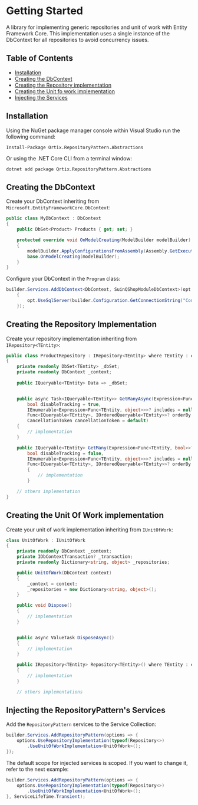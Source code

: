 # Getting Started

A library for implementing generic repositories and unit of work with Entity Framework Core.
This implementation uses a single instance of the DbContext for all repositories to avoid concurrency issues.

## Table of Contents

- [Installation](#installation)
- [Creating the DbContext](#creating-the-dbcontext)
- [Creating the Repository implementation](#creating-the-repository-implementation)
- [Creating the Unit fo work implementation](#creating-the-unit-of-work-implementation)
- [Injecting the Services](#injecting-the-repositorypatterns-services)

## Installation

Using the NuGet package manager console within Visual Studio run the following command:

```
Install-Package Ortix.RepositoryPattern.Abstractions
```

Or using the .NET Core CLI from a terminal window:

```
dotnet add package Qrtix.RepositoryPattern.Abstractions
```

## Creating the DbContext

Create your DbContext inheriting from `Microsoft.EntityFrameworkCore.DbContext`:

```csharp
public class MyDbContext : DbContext
{
    public DbSet<Product> Products { get; set; }  

    protected override void OnModelCreating(ModelBuilder modelBuilder)
	{
		modelBuilder.ApplyConfigurationsFromAssembly(Assembly.GetExecutingAssembly());
		base.OnModelCreating(modelBuilder);
	}
}
```

Configure your DbContext in the `Program` class:

```csharp
builder.Services.AddDbContext<DbContext, SuinQShopModuleDbContext>(opt =>
    {
        opt.UseSqlServer(builder.Configuration.GetConnectionString("ConnectionString"));
    });
```

## Creating the Repository Implementation

Create your repository implementation inheriting from `IRepository<TEntity>`:

```csharp
public class ProductRepository : IRepository<TEntity> where TEntity : class
{
	private readonly DbSet<TEntity> _dbSet;
	private readonly DbContext _context;
	
    public IQueryable<TEntity> Data => _dbSet;


	public async Task<IQueryable<TEntity>> GetManyAsync(Expression<Func<TEntity, bool>>? filters = null,
		bool disableTracking = true,
		IEnumerable<Expression<Func<TEntity, object>>>? includes = null,
		Func<IQueryable<TEntity>, IOrderedQueryable<TEntity>>? orderBy = null,
		CancellationToken cancellationToken = default)
	{
		// implementation
	}

	public IQueryable<TEntity> GetMany(Expression<Func<TEntity, bool>>? filters = null,
		bool disableTracking = false,
		IEnumerable<Expression<Func<TEntity, object>>>? includes = null,
		Func<IQueryable<TEntity>, IOrderedQueryable<TEntity>>? orderBy = null)
		{
            // implementation
        }

	// others implementation 
}
```

## Creating the Unit Of Work implementation

Create your unit of work implementation inheriting from `IUnitOfWork`:

```csharp
class UnitOfWork : IUnitOfWork
{
	private readonly DbContext _context;
	private IDbContextTransaction? _transaction;
	private readonly Dictionary<string, object> _repositories;

	public UnitOfWork(DbContext context)
	{
		_context = context;
		_repositories = new Dictionary<string, object>();
	}

	public void Dispose()
	{
		// implementation
	}


	public async ValueTask DisposeAsync()
	{
		// implementation
	}

	public IRepository<TEntity> Repository<TEntity>() where TEntity : class
	{
		// implementation
	}

	// others implementations
```

## Injecting the RepositoryPattern's Services

Add the `RepositoryPattern` services to the Service Collection:

```csharp
builder.Services.AddRepositoryPattern(options => {
    options.UseRepositoryImplementation(typeof(Repository<>)
    	.UseUnitOfWorkImplementation<UnitOfWork>();
});
```

The default scope for injected services is scoped. If you want to change it, refer to the next example:

```csharp
builder.Services.AddRepositoryPattern(options => {
    options.UseRepositoryImplementation(typeof(Repository<>)
    	.UseUnitOfWorkImplementation<UnitOfWork>();
}, ServiceLifeTime.Transient);
```
